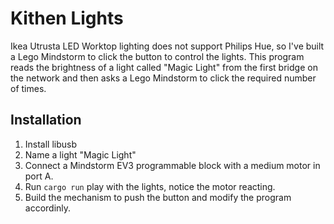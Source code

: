 # Kithen Lights
Ikea Utrusta LED Worktop lighting does not support Philips Hue, so I've built a Lego Mindstorm to click the button to control the lights. This program reads the brightness of a light called "Magic Light" from the first bridge on the network and then asks a Lego Mindstorm to click the required number of times. 

## Installation
1. Install libusb
2. Name a light "Magic Light"
3. Connect a Mindstorm EV3 programmable block with a medium motor in port A.
4. Run `cargo run` play with the lights, notice the motor reacting.
5. Build the mechanism to push the button and modify the program accordinly.
